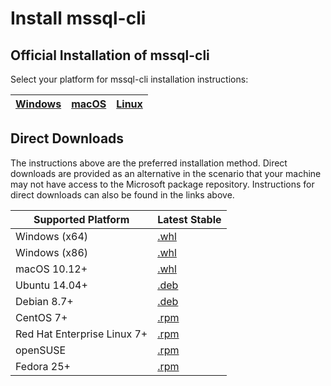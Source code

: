 [current_version]: 0.18.1

# Install mssql-cli

## Official Installation of mssql-cli

Select your platform for mssql-cli installation instructions:

| [Windows](https://github.com/dbcli/mssql-cli/blob/master/doc/installation/windows.md#windows-installation) | [macOS](https://github.com/dbcli/mssql-cli/blob/master/doc/installation/macos.md#macos-installation) | [Linux](https://github.com/dbcli/mssql-cli/blob/master/doc/installation/linux.md) |
| - | - | - |


## Direct Downloads

The instructions above are the preferred installation method. Direct downloads are provided as an alternative in the 
scenario that your machine may not have access to the Microsoft package repository. Instructions for direct downloads can
also be found in the links above.

| Supported Platform                         |Latest Stable                 |
|--------------------------------------------|------------------------------|
|  Windows (x64)                             |[.whl][whl-win-x64]           |
|  Windows (x86)                             |[.whl][whl-win-x86]           |
|  macOS 10.12+                              |[.whl][whl-macos]             |
|  Ubuntu 14.04+                             |[.deb][deb]                   |
|  Debian 8.7+                               |[.deb][deb]                   |
|  CentOS 7+                                 |[.rpm][rpm]                   |
|  Red Hat Enterprise Linux 7+               |[.rpm][rpm]                   |
|  openSUSE                                  |[.rpm][rpm]                   |
|  Fedora 25+                                |[.rpm][rpm]                   |

[deb]: https://packages.microsoft.com/ubuntu/14.04/prod/pool/main/m/mssql-cli/mssql-cli_0.18.1-1_all.deb
[rpm]: https://packages.microsoft.com/rhel/7/prod/mssql-cli-0.18.1-1.el7.x86_64.rpm
[whl-win-x64]: https://files.pythonhosted.org/packages/79/31/1be42f3632a30bb126e02cda4312b797f5f2cdef60b9c62596196a475037/mssql_cli-0.15.0-py2.py3-none-win_amd64.whl
[whl-win-x86]: https://files.pythonhosted.org/packages/21/8c/9829c2094b4f179f9c2f4548b2ba089867f84a3758cb70575ef2a905e877/mssql_cli-0.15.0-py2.py3-none-win32.whl
[whl-macos]: https://files.pythonhosted.org/packages/43/5d/c9af6aec5b491e7b0c5ccf00b4b8062282d6c4cfb4c0417891bd6013e299/mssql_cli-0.15.0-py2.py3-none-macosx_10_11_intel.whl
